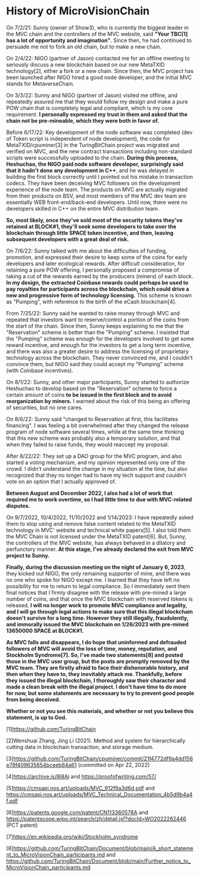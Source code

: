 # History of MicroVisionChain

On 7/2/21: Sunny (owner of Show3), who is currently the biggest leader in the MVC chain and the controllers of the MVC website, said **"Your TBC[1] has a lot of opportunity and imagination"**. Since then, he had continued to persuade me not to fork an old chain, but to make a new chain.

On 2/4/22: NIGO (partner of Jason) contacted me for an offline meeting to seriously discuss a new blockchain based on our new MetaTXID technology[2], either a fork or a new chain. Since then, the MVC project has been launched after NIGO hired a good node developer, and the initial MVC stands for MetaverseChain.

On 3/3/22: Sunny and NIGO (partner of Jason) visited me offline, and repeatedly assured me that they would follow my design and make a pure POW chain that is completely legal and compliant, which is my core requirement. **I personally expressed my trust in them and asked that the chain not be pre-mineable, which they were both in favor of.**

Before 6/17/22: Key development of the node software was completed (dev of Token script is independent of node development), the code for MetaTXID/cpuminer[3] in the TuringBitChain project was migrated and verified on MVC, and the new contract transactions including non-standard scripts were successfully uploaded to the chain. **During this process, Heshuchao, the NIGO paid node software developer, surprisingly said that it hadn't done any development in C++**, and he was delayed in building the first block correctly until I pointed out his mistake in transaction codecs. They have been deceiving MVC followers on the development experience of the node team. The products on MVC are actually migrated from their products on BSV, and most members of the MVC dev team are essentially WEB front-end/back-end developers. Until now, there were no developers skilled in C++ on the entire MVC distribution team.

**So, most likely, once they've sold most of the security tokens they've retained at BLOCK#1, they'll seek some developers to take over the blockchain through little SPACE token incentive, and then, leaving subsequent developers with a great deal of risk.**

On 7/6/22: Sunny talked with me about the difficulties of funding, promotion, and expressed their desire to keep some of the coins for early developers and later ecological rewards. After difficult consideration, for retaining a pure POW offering, I personally proposed a compromise of taking a cut of the rewards earned by the producers (miners) of each block. **In my design, the extracted Coinbase rewards could perhaps be used to pay royalties for participants across the blockchain, which could drive a new and progressive form of technology licensing.** This scheme is known as "Pumping", with reference to the birth of the eCash blockchain[4].

From 7/25/22: Sunny said he wanted to raise money through MVC and repeated that investors want to reserve/control a portion of the coins from the start of the chain. Since then, Sunny keeps explaining to me that the "Reservation" scheme is better than the "Pumping" scheme. I insisted that the "Pumping" scheme was enough for the developers involved to get some reward incentive, and enough for the investors to get a long term incentive, and there was also a greater desire to address the licensing of proprietary technology across the blockchain. They never convinced me, and I couldn't convince them, but NIGO said they could accept my "Pumping" scheme (with Coinbase incentives).

On 8/1/22: Sunny, and other major participants, Sunny started to authorize Heshuchao to develop based on the "Reservation" scheme to force a certain amount of coins **to be issued in the first block and to avoid reorganization by miners.** I warned about the risk of this being an offering of securities, but no one cares.

On 8/6/22: Sunny said "changed to Reservation at first, this facilitates financing". I was feeling a bit overwhelmed after they changed the release program of node software several times, while at the same time thinking that this new scheme was probably also a temporary solution, and that when they failed to raise funds, they would reaccept my proposal.

After 8/22/22: They set up a DAO group for the MVC program, and also started a voting mechanism, and my opinion represented only one of the crowd. I didn't understand the change in my situation at the time, but also recognized that they no longer had to have my tech support and couldn't vote on an option that I actually approved of.

**Between August and December 2022, I also had a lot of work that required me to work overtime, so I had little time to due with MVC-related disputes.**

On 9/7/2022, 10/4/2022, 11/10/2022 and 1/14/2023: I have repeatedly asked them to stop using and remove false content related to the MetaTXID technology in MVC' website and technical white papers[5]. I also told them the MVC Chain is not licensed under the MetaTXID patent[6]. But, Sunny, the controllers of the MVC website, has always behaved in a dilatory and perfunctory manner. **At this stage, I've already declared the exit from MVC project to Sunny.**

**Finally, during the discussion meeting on the night of January 6, 2023**, they kicked out NIGO, the only remaining supporter of mine, and there was no one who spoke for NIGO except me. I learned that they have left no possibility for me to return to legal compliance. So I immediately sent them final notices that I firmly disagree with the release with pre-mined a large number of coins, and that once the MVC blockchain with reserved tokens is released, **I will no longer work to promote MVC compliance and legality, and I will go through legal actions to make sure that this illegal blockchain doesn't survive for a long time. However they still illegally, fraudulently, and immorally issued the MVC blockchain on 1/26/2023 with pre-mined 13650000 SPACE at BLOCK#1.**

**As MVC falls and disappears, I do hope that uninformed and defrauded followers of MVC will avoid the loss of time, money, reputation, and Stockholm Syndrome[7]. So, I've made two statements[8] and posted those in the MVC user group, but the posts are promptly removed by the MVC team. They are firstly afraid to face their dishonorable history, and then when they have to, they inevitably attack me. Thankfully, before they issued the illegal blockchain, I thoroughly saw their character and made a clean break with the illegal project. I don't have time to do more for now, but some statements are necessary to try to prevent good people from being deceived.**	

**Whether or not you see this materials, and whether or not you believe this statement, is up to God.**

[1]https://github.com/TuringBitChain

[2]Wenshuai Zhang, Jing Li (2021). Method and system for hierarchically cutting data in blockchain transaction, and storage medium.

[3]https://github.com/TuringBitChain/cpuminer/commit/21f4772df9a4dd156e78f409635654bceeb84a61 (committed on Apr 22, 2022) 

[4]https://archive.is/l68Ai and https://proofofwriting.com/57/

[5]https://cmsapi.nos.art/uploads/MVC_912f9a3d6d.pdf and https://cmsapi.nos.art/uploads/MVC_Technical_Documentation_4b5d9b4a4f.pdf 

[6]https://patents.google.com/patent/CN113360578A and https://patentscope.wipo.int/search/zh/detail.jsf?docId=WO2022262446 (PCT patent)

[7]https://en.wikipedia.org/wiki/Stockholm_syndrome 

[8]https://github.com/TuringBitChain/Document/blob/main/A_short_statement_to_MicroVisionChain_participants.md and https://github.com/TuringBitChain/Document/blob/main/Further_notice_to_MicroVisionChain_participants.md 
